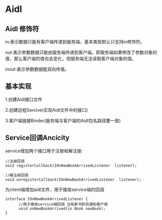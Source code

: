 # Aidl

## Aidl 修饰符
  in:表示数据只能有客户端传递到服务端，基本类型默认只支持in修饰符。
  
  out:表示参数数据只能由服务端传递到客户端。即服务端如果修改了参数对象的值，那么客户端的值也会变化，但服务端无法读取客户端对象的值。
  
  inout:表示参数数据能双向传值。
  
## 基本实现
  1.创建Aidl接口文件
  
  2.创建远程Sercive(实现Aidl文件中的接口)
  
  3.客户端链接Binder(服务端与客户端的Aidl包名路径要一致)
  
## Service回调Ancicity
  service增加两个接口用于注册和解注册:
  
   ```
   //注册回调
   void registerCallback(IOnNewBookArrivedListener  listener);
   ```

   ```
   //解注册回调
   void unregisterCallback(IOnNewBookArrivedListener  listener);
   ```
  
  为client端增加aidl文件，用于接收service端的回调
  ```
  interface IOnNewBookArrivedListener {
        //用于接收service端回调 当有新书到货通知客户端
        void onNewBookArrived(in Book newBook);
  }
  ```
  
  
